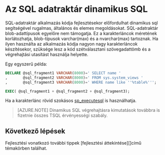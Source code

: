 <properties
   pageTitle="Az SQL adatraktár dinamikus SQL |} Microsoft Azure"
   description="Tippek dinamikus SQL Azure SQL-adatraktár a megoldások fejlesztésével."
   services="sql-data-warehouse"
   documentationCenter="NA"
   authors="jrowlandjones"
   manager="barbkess"
   editor=""/>

<tags
   ms.service="sql-data-warehouse"
   ms.devlang="NA"
   ms.topic="article"
   ms.tgt_pltfrm="NA"
   ms.workload="data-services"
   ms.date="06/14/2016"
   ms.author="jrj;barbkess;sonyama"/>

# <a name="dynamic-sql-in-sql-data-warehouse"></a>Az SQL adatraktár dinamikus SQL
SQL-adatraktár alkalmazás kódja fejlesztésekor előfordulhat dinamikus sql segítségével rugalmas, általános és elemes megoldásokat. SQL-adatraktár blob-adattípusok egyelőre nem támogatja. Ez a karakterláncok méretének korlátozhatja, blob-típusok varchar(max) és a nvarchar(max) tartoznak. Ha ilyen használta az alkalmazás kódja nagyon nagy karakterláncok készítésekor, szüksége lesz a kód szétválasztani szövegadattömb és a végrehajtási utasítást használja helyette.

Egy egyszerű példa:

```sql
DECLARE @sql_fragment1 VARCHAR(8000)=' SELECT name '
,       @sql_fragment2 VARCHAR(8000)=' FROM sys.system_views '
,       @sql_fragment3 VARCHAR(8000)=' WHERE name like ''%table%''';

EXEC( @sql_fragment1 + @sql_fragment2 + @sql_fragment3);
```

Ha a karakterlánc rövid szokásos [sp_executesql][] is használhatja.

> [AZURE.NOTE] Dinamikus SQL végrehajtásra kimutatások továbbra is fizetnie összes TSQL érvényességi szabály.

## <a name="next-steps"></a>Következő lépések
Fejlesztési vonatkozó további tippek [fejlesztési áttekintése][]című témakörben találhat.

<!--Image references-->

<!--Article references-->
[fejlesztési – áttekintés]: sql-data-warehouse-overview-develop.md

<!--MSDN references-->
[Sp_executesql]: https://msdn.microsoft.com/library/ms188001.aspx

<!--Other Web references-->
